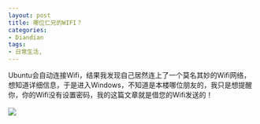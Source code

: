 ```yaml
---
layout: post
title: 哪位仁兄的WIFI？
categories:
- Diandian
tags:
- 日常生活, 
---
```

Ubuntu会自动连接Wifi，结果我发现自己居然连上了一个莫名其妙的Wifi网络，想知道详细信息，于是进入Windows，不知道是本楼哪位朋友的，我只是想提醒你，你的Wifi没有设置密码，我的这篇文章就是借您的Wifi发送的！
<br />
<br />
<img src="http://m3.img.srcdd.com/farm5/d/2012/0627/10/5EF52A7F9434F10D903C1D182670067A_B500_900_486_589.PNG" />
